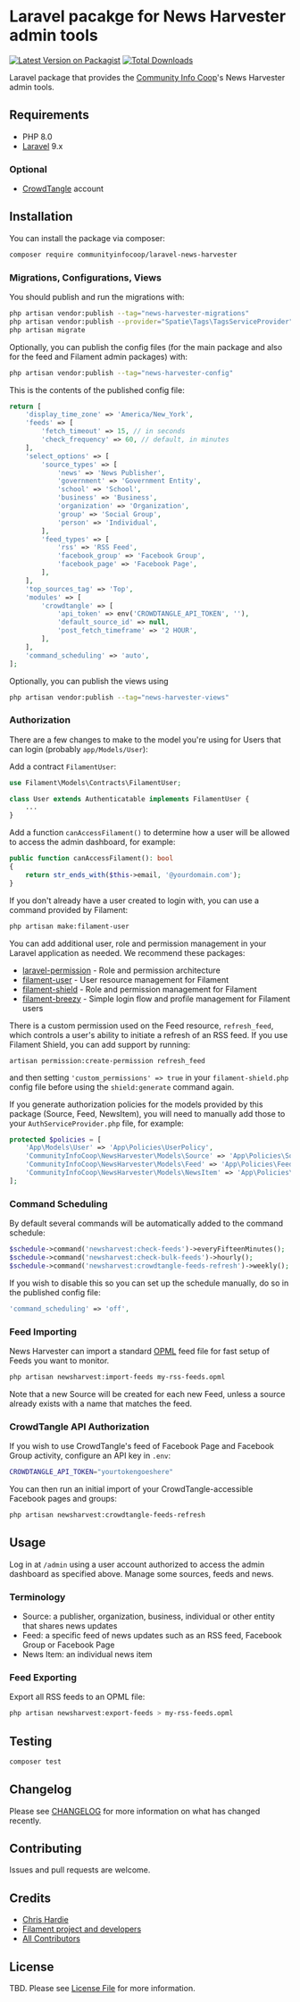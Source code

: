 # Laravel pacakge for News Harvester admin tools

[![Latest Version on Packagist](https://img.shields.io/packagist/v/communityinfocoop/laravel-news-harvester.svg?style=flat-square)](https://packagist.org/packages/communityinfocoop/laravel-news-harvester)
[![Total Downloads](https://img.shields.io/packagist/dt/communityinfocoop/laravel-news-harvester.svg?style=flat-square)](https://packagist.org/packages/communityinfocoop/laravel-news-harvester)

Laravel package that provides the [Community Info Coop](https://www.infodistricts.org)'s News Harvester admin tools.

## Requirements

* PHP 8.0
* [Laravel](https://laravel.com) 9.x

### Optional

* [CrowdTangle](https://www.crowdtangle.com) account

## Installation

You can install the package via composer:

```bash
composer require communityinfocoop/laravel-news-harvester
```

### Migrations, Configurations, Views

You should publish and run the migrations with:

```bash
php artisan vendor:publish --tag="news-harvester-migrations"
php artisan vendor:publish --provider="Spatie\Tags\TagsServiceProvider" --tag="tags-migrations"
php artisan migrate
```

Optionally, you can publish the config files (for the main package and also for the feed and Filament admin packages) with:

```bash
php artisan vendor:publish --tag="news-harvester-config"
```

This is the contents of the published config file:

```php
return [
    'display_time_zone' => 'America/New_York',
    'feeds' => [
        'fetch_timeout' => 15, // in seconds
        'check_frequency' => 60, // default, in minutes
    ],
    'select_options' => [
        'source_types' => [
            'news' => 'News Publisher',
            'government' => 'Government Entity',
            'school' => 'School',
            'business' => 'Business',
            'organization' => 'Organization',
            'group' => 'Social Group',
            'person' => 'Individual',
        ],
        'feed_types' => [
            'rss' => 'RSS Feed',
            'facebook_group' => 'Facebook Group',
            'facebook_page' => 'Facebook Page',
        ],
    ],
    'top_sources_tag' => 'Top',
    'modules' => [
        'crowdtangle' => [
            'api_token' => env('CROWDTANGLE_API_TOKEN', ''),
            'default_source_id' => null,
            'post_fetch_timeframe' => '2 HOUR',
        ],
    ],
    'command_scheduling' => 'auto',
];
```

Optionally, you can publish the views using

```bash
php artisan vendor:publish --tag="news-harvester-views"
```

### Authorization

There are a few changes to make to the model you're using for Users that can login (probably `app/Models/User`):

Add a contract `FilamentUser`:

```php
use Filament\Models\Contracts\FilamentUser;

class User extends Authenticatable implements FilamentUser {
    ...
}
```

Add a function `canAccessFilament()` to determine how a user will be allowed to access the admin dashboard, for example:

```php
public function canAccessFilament(): bool
{
    return str_ends_with($this->email, '@yourdomain.com');
}
```

If you don't already have a user created to login with, you can use a command provided by Filament:

```bash
php artisan make:filament-user
```

You can add additional user, role and permission management in your Laravel application as needed. We recommend these packages:

* [laravel-permission](https://github.com/spatie/laravel-permission) - Role and permission architecture
* [filament-user](https://github.com/3x1io/filament-user) - User resource management for Filament
* [filament-shield](https://github.com/bezhansalleh/filament-shield) - Role and permission management for Filament
* [filament-breezy](https://github.com/jeffgreco13/filament-breezy) - Simple login flow and profile management for Filament users

There is a custom permission used on the Feed resource, `refresh_feed`, which controls a user's ability to initiate a refresh of an RSS feed. If you use Filament Shield, you can add support by running:

```shell
artisan permission:create-permission refresh_feed
```

and then setting `'custom_permissions' => true` in your `filament-shield.php` config file before using the `shield:generate` command again.


If you generate authorization policies for the models provided by this package (Source, Feed, NewsItem), you will need to manually add those to your `AuthServiceProvider.php` file, for example:

```php
protected $policies = [
    'App\Models\User' => 'App\Policies\UserPolicy',
    'CommunityInfoCoop\NewsHarvester\Models\Source' => 'App\Policies\SourcePolicy',
    'CommunityInfoCoop\NewsHarvester\Models\Feed' => 'App\Policies\FeedPolicy',
    'CommunityInfoCoop\NewsHarvester\Models\NewsItem' => 'App\Policies\NewsItemPolicy',
];
```

### Command Scheduling

By default several commands will be automatically added to the command schedule: 

```php
$schedule->command('newsharvest:check-feeds')->everyFifteenMinutes();
$schedule->command('newsharvest:check-bulk-feeds')->hourly();
$schedule->command('newsharvest:crowdtangle-feeds-refresh')->weekly();
```

If you wish to disable this so you can set up the schedule manually, do so in the published config file:

```php
'command_scheduling' => 'off',
```

### Feed Importing

News Harvester can import a standard [OPML](https://en.wikipedia.org/wiki/OPML) feed file for fast setup of Feeds you want to monitor.

```bash
php artisan newsharvest:import-feeds my-rss-feeds.opml
```

Note that a new Source will be created for each new Feed, unless a source already exists with a name that matches the feed.

### CrowdTangle API Authorization

If you wish to use CrowdTangle's feed of Facebook Page and Facebook Group activity, configure an API key in `.env`:

```bash
CROWDTANGLE_API_TOKEN="yourtokengoeshere"
```

You can then run an initial import of your CrowdTangle-accessible Facebook pages and groups:

```bash
php artisan newsharvest:crowdtangle-feeds-refresh
```

## Usage

Log in at `/admin` using a user account authorized to access the admin dashboard as specified above. Manage some sources, feeds and news.

### Terminology

* Source: a publisher, organization, business, individual or other entity that shares news updates
* Feed: a specific feed of news updates such as an RSS feed, Facebook Group or Facebook Page
* News Item: an individual news item

### Feed Exporting

Export all RSS feeds to an OPML file:

```bash
php artisan newsharvest:export-feeds > my-rss-feeds.opml
```

## Testing

```bash
composer test
```

## Changelog

Please see [CHANGELOG](CHANGELOG.md) for more information on what has changed recently.

## Contributing

Issues and pull requests are welcome.

## Credits

- [Chris Hardie](https://github.com/ChrisHardie)
- [Filament project and developers](https://filamentphp.com)
- [All Contributors](../../contributors)

## License

TBD. Please see [License File](LICENSE.md) for more information.
